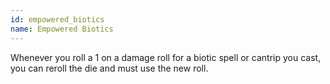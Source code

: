 ```yaml
---
id: empowered_biotics
name: Empowered Biotics
---
```

Whenever you roll a 1 on a damage roll for a biotic spell or cantrip you cast, you can reroll the die and must use the 
new roll.
